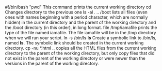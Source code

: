 #!/bin/bash
"pwd" This command prints the current working directory
cd
Changes directory to the previous one
ls -al . .. /boot
lists all files (even ones with names beginning with a period character, which are normally hidden) in the current directory and the parent of the working directory and the /boot directory (in this order), in long format.
file /tmp/iamafile
 prints the type of the file named iamafile. The file iamafile will be in the /tmp directory when we will run your script.
ln -s /bin/ls __ls__
Create a symbolic link to /bin/ls, named __ls__. The symbolic link should be created in the current working directory.
cp -nu *.html ..
copies all the HTML files from the current working directory to the parent of the working directory, but only copy files that did not exist in the parent of the working directory or were newer than the versions in the parent of the working directory.
